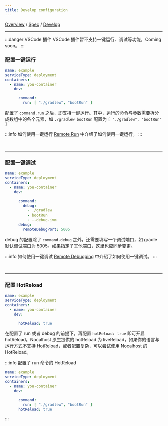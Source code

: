 ```yaml
---
title: Develop configuration
---
```

[Overview](config.md) / [Spec](config-spec.md) / [Develop](config-develop.md)
******

:::danger VSCode 插件
VSCode 插件暂不支持一键运行、调试等功能，Coming soon。
:::


### 配置一键运行

```yaml
name: example
serviceType: deployment
containers:
  - name: you-container
    dev:

      command:
        run: [ "./gradlew", "bootRun" ]
```

配置了 `command.run` 之后，即支持一键运行。其中，运行的命令与参数需要拆分成数组中的各个元素，如 `./gradlew bootRun` 配置为 `[ "./gradlew", "bootRun" ]`

:::info 如何使用一键运行
[Remote Run](../guides/remote-run.md) 中介绍了如何使用一键运行。
:::

<br/>

******

### 配置一键调试

```yaml
name: example
serviceType: deployment
containers:
  - name: you-container
    dev:

      command:
        debug:
          - ./gradlew
          - bootRun
          - --debug-jvm
      debug:
        remoteDebugPort: 5005
```

debug 的配置除了 `command.debug` 之外，还需要填写一个调试端口，如 gradle 默认调试端口为 5005。如果指定了其他端口，这里也应同步变更。

:::info 如何使用一键调试
[Remote Debugging](../guides/debug/remote-debug.md) 中介绍了如何使用一键调试。
:::


<br/>

******

### 配置 HotReload


```yaml
name: example
serviceType: deployment
containers:
  - name: you-container
    dev:

      hotReload: true
```

在配置了 run 或者 debug 的前提下，再配置 `hotReload: true` 即可开启 hotReload。Nocalhost 原生提供的 hotReload 为 liveReload，如果你的语言与运行方式不支持 HotReload，或者配置复杂，可以尝试使用 Nocalhost 的 HotReload。

:::info 配置了 run 命令的 HotReload
```yaml
name: example
serviceType: deployment
containers:
  - name: you-container
    dev:

      command:
        run: [ "./gradlew", "bootRun" ]
      hotReload: true
```

:::